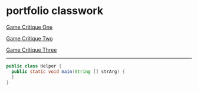 # portfolio classwork

[Game Critique One](critique_one.md)

[Game Critique Two](critique_two.md)

[Game Critique Three](critique_three.md)


---

```java
public class Helper {
  public static void main(String [] strArg) {
  }
}
```
